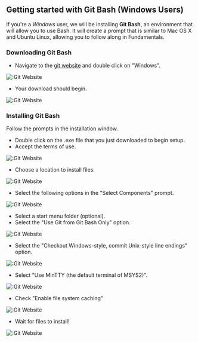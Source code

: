 
## Getting started with Git Bash (Windows Users)

If you're a _Windows_ user, we will be installing **Git Bash**, an environment that will allow you to use Bash. It will create a prompt that is similar to Mac OS X and Ubuntu Linux, allowing you to follow along in Fundamentals.

 <!-- Once you join us for WDI, you will need to use a Mac or Linux environment. Reach out to your producer if you have any questions. -->

### Downloading Git Bash

*   Navigate to the [git website](https://git-scm.com/) and double click on "Windows".

![:Git Website](http://fundamentals.generalassemb.ly/assets/chapter1/git_bash/download_1.jpg)

*   Your download should begin.

![:Git Website](http://fundamentals.generalassemb.ly/assets/chapter1/git_bash/download_2.jpg)

### Installing Git Bash

Follow the prompts in the installation window.

*   Double click on the .exe file that you just downloaded to begin setup.
*   Accept the terms of use.

![:Git Website](http://fundamentals.generalassemb.ly/assets/chapter1/git_bash/install_2.jpg)

*   Choose a location to install files.

![:Git Website](http://fundamentals.generalassemb.ly/assets/chapter1/git_bash/install_3.jpg)

*   Select the following options in the "Select Components" prompt.

![:Git Website](http://fundamentals.generalassemb.ly/assets/chapter1/git_bash/install_4.jpg)

*   Select a start menu folder (optional).
*   Select the "Use Git from Git Bash Only" option.

![:Git Website](http://fundamentals.generalassemb.ly/assets/chapter1/git_bash/install_6.jpg)

*   Select the "Checkout Windows-style, commit Unix-style line endings" option.

![:Git Website](http://fundamentals.generalassemb.ly/assets/chapter1/git_bash/install_7.jpg)

*   Select "Use MinTTY (the default terminal of MSYS2)".

![:Git Website](http://fundamentals.generalassemb.ly/assets/chapter1/git_bash/install_8.jpg)

*   Check "Enable file system caching"

![:Git Website](http://fundamentals.generalassemb.ly/assets/chapter1/git_bash/install_9.jpg)

*   Wait for files to install!

![:Git Website](http://fundamentals.generalassemb.ly/assets/chapter1/git_bash/install_10.jpg)
